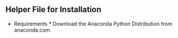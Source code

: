 ## Helper File for Installation

* Requirements *
Download the Anaconda Python Distribution from anaconda.com. 